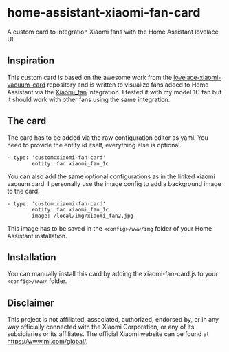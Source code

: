 # home-assistant-xiaomi-fan-card
A custom card to integration Xiaomi fans with the Home Assistant lovelace UI

## Inspiration
This custom card is based on the awesome work from the [lovelace-xiaomi-vacuum-card](https://github.com/benct/lovelace-xiaomi-vacuum-card) repository and is written to visualize fans added to Home Assistant via the [Xiaomi_fan](https://github.com/syssi/xiaomi_fan) integration. I tested it with my model 1C fan but it should work with other fans using the same integration.

## The card
The card has to be added via the raw configuration editor as yaml. You need to provide the entity id itself, everything else is optional.
```
- type: 'custom:xiaomi-fan-card'
        entity: fan.xiaomi_fan_1c
```
You can also add the same optional configurations as in the linked xiaomi vacuum card. I personally use the image config to add a background image to the card.
```
- type: 'custom:xiaomi-fan-card'
        entity: fan.xiaomi_fan_1c
        image: /local/img/xiaomi_fan2.jpg
```
This image has to be saved in the `<config>/www/img` folder of your Home Assistant installation.

## Installation
You can manually install this card by adding the xiaomi-fan-card.js to your `<config>/www/` folder.

## Disclaimer
This project is not affiliated, associated, authorized, endorsed by, or in any way officially connected with the Xiaomi Corporation, or any of its subsidiaries or its affiliates. The official Xiaomi website can be found at https://www.mi.com/global/.
